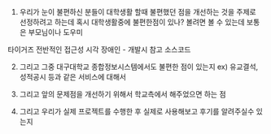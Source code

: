 1. 우리가 눈이 불편하신 분들이 대학생활 할때 불편했던 점을 개선하는 것을 주제로 선정하려고 하는데 혹시 대학생활중에 불편한점이 있나?
볼려면 볼 수 있는데
보통은 부모님이나 도우미

타이거즈 전반적인 접근성
시각 장애인 - 개발시 참고
소스코드 

2. 그리고 그중 대구대학교 종합정보시스템에서도 불편한 점이 있는지
	ex) 유교결석, 성적공시 등과 같은 서비스에 대해서

3. 그리고 앞의 문제점을 개선하기 위해서 학교측에서 해주었으면 하는 점

4. 그리고 우리가 실제 프로젝트를 수행한 후 실제로 사용해보고 후기를 알려주실수 있는지